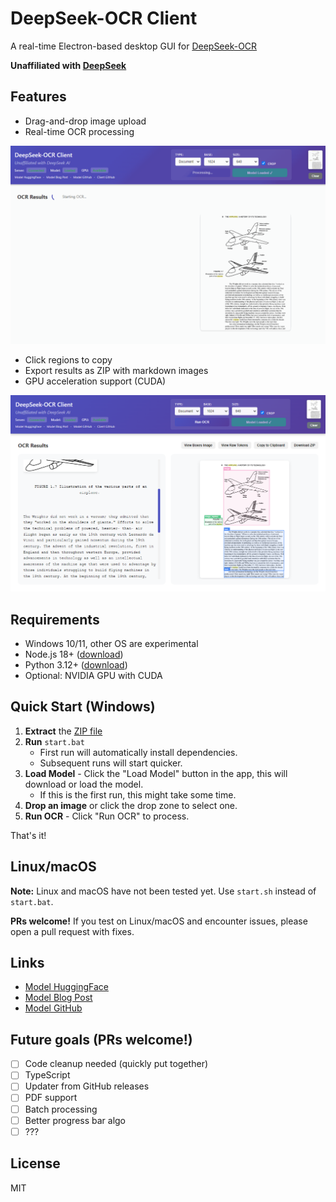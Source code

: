 # DeepSeek-OCR Client

A real-time Electron-based desktop GUI for [DeepSeek-OCR](https://github.com/deepseek-ai/DeepSeek-OCR)

**Unaffiliated with [DeepSeek](https://www.deepseek.com/)**

## Features

- Drag-and-drop image upload
- Real-time OCR processing

<img src="docs/images/document.gif" width="1000">

- Click regions to copy 
- Export results as ZIP with markdown images
- GPU acceleration support (CUDA)

<img src="docs/images/document2.png" width="1000">

## Requirements

- Windows 10/11, other OS are experimental
- Node.js 18+ ([download](https://nodejs.org/))
- Python 3.12+ ([download](https://www.python.org/))
- Optional: NVIDIA GPU with CUDA

## Quick Start (Windows)

1. **Extract** the [ZIP file](https://github.com/ihatecsv/deepseek-ocr-client/archive/refs/heads/main.zip)
2. **Run** `start.bat`
   - First run will automatically install dependencies.
   - Subsequent runs will start quicker.
3. **Load Model** - Click the "Load Model" button in the app, this will download or load the model.
   - If this is the first run, this might take some time.
4. **Drop an image** or click the drop zone to select one.
5. **Run OCR** - Click "Run OCR" to process.

That's it!

## Linux/macOS

**Note:** Linux and macOS have not been tested yet. Use `start.sh` instead of `start.bat`.

**PRs welcome!** If you test on Linux/macOS and encounter issues, please open a pull request with fixes.

## Links

- [Model HuggingFace](https://huggingface.co/deepseek-ai/DeepSeek-OCR)
- [Model Blog Post](https://deepseek.ai/blog/deepseek-ocr-context-compression)
- [Model GitHub](https://github.com/deepseek-ai/DeepSeek-OCR)

## Future goals (PRs welcome!)

- [ ] Code cleanup needed (quickly put together)
- [ ] TypeScript
- [ ] Updater from GitHub releases
- [ ] PDF support
- [ ] Batch processing
- [ ] Better progress bar algo
- [ ] ???

## License

MIT
